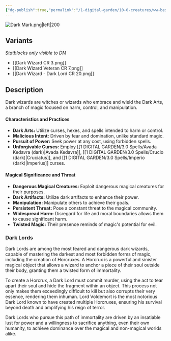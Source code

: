 ```yaml
---
{"dg-publish":true,"permalink":"/1-digital-garden/10-0-creatures/ww-bestiary/dark-wizard/","tags":["#creature","#magical-being"]}
---
```


![Dark Mark.png|left|200](/img/user/1%20DIGITAL%20GARDEN/Images%20&%20Banners/Dark%20Mark.png)

## Variants
*Statblocks only visible to DM*
- [[Dark Wizard CR 3.png]]
- [[Dark Wizard Veteran CR 7.png]]
- [[Dark Wizard - Dark Lord  CR 20.png]]

## Description

Dark wizards are witches or wizards who embrace and wield the Dark Arts, a branch of magic focused on harm, control, and manipulation.

#### Characteristics and Practices

* **Dark Arts:** Utilize curses, hexes, and spells intended to harm or control.
* **Malicious Intent:** Driven by fear and domination, unlike standard magic.
* **Pursuit of Power:** Seek power at any cost, using forbidden spells.
* **Unforgivable Curses:** Employ [[1 DIGITAL GARDEN/3.0 Spells/Avada Kedavra (dark)\|Avada Kedavra]], [[1 DIGITAL GARDEN/3.0 Spells/Crucio (dark)\|Cruciatus]], and [[1 DIGITAL GARDEN/3.0 Spells/Imperio (dark)\|Imperius]] curses.

#### Magical Significance and Threat

* **Dangerous Magical Creatures:** Exploit dangerous magical creatures for their purposes.
* **Dark Artifacts:** Utilize dark artifacts to enhance their power.
* **Manipulation:** Manipulate others to achieve their goals.
* **Persistent Threat:** Pose a constant threat to the magical community.
* **Widespread Harm:** Disregard for life and moral boundaries allows them to cause significant harm.
* **Twisted Magic:** Their presence reminds of magic's potential for evil.

### Dark Lords

Dark Lords are among the most feared and dangerous dark wizards, capable of mastering the darkest and most forbidden forms of magic, including the creation of Horcruxes. A Horcrux is a powerful and sinister magical object that allows a wizard to anchor a piece of their soul outside their body, granting them a twisted form of immortality. 

To create a Horcrux, a Dark Lord must commit murder, using the act to tear apart their soul and hide the fragment within an object. This process not only makes them exceedingly difficult to kill but also corrupts their very essence, rendering them inhuman. Lord Voldemort is the most notorious Dark Lord known to have created multiple Horcruxes, ensuring his survival beyond death and amplifying his reign of terror. 

Dark Lords who pursue this path of immortality are driven by an insatiable lust for power and a willingness to sacrifice anything, even their own humanity, to achieve dominance over the magical and non-magical worlds alike.